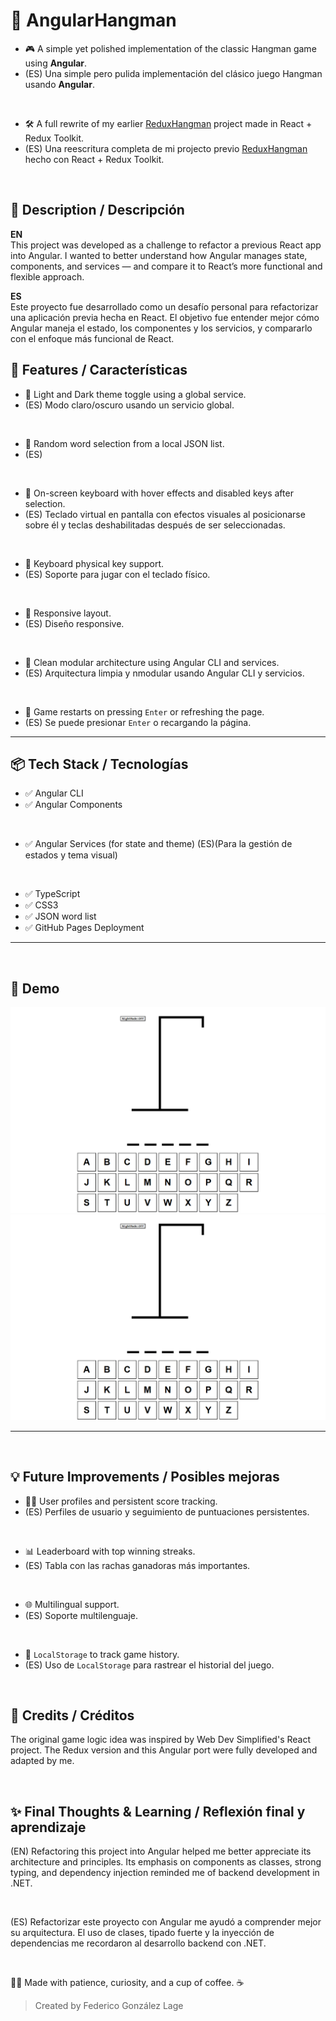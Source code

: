 # 🎯 AngularHangman

* 🎮 A simple yet polished implementation of the classic Hangman game using **Angular**.  
* (ES) Una simple pero pulida implementación del clásico juego Hangman usando **Angular**.

<br>

* 🛠️ A full rewrite of my earlier [ReduxHangman](https://github.com/codenamecoffee/ReduxHangman) project made in React + Redux Toolkit.
* (ES) Una reescritura completa de mi projecto previo [ReduxHangman](https://github.com/codenamecoffee/ReduxHangman) hecho con React + Redux Toolkit.

<br>

## 🧠 Description / Descripción

**EN**  
This project was developed as a challenge to refactor a previous React app into Angular. I wanted to better understand how Angular manages state, components, and services — and compare it to React’s more functional and flexible approach.

**ES**  
Este proyecto fue desarrollado como un desafío personal para refactorizar una aplicación previa hecha en React. El objetivo fue entender mejor cómo Angular maneja el estado, los componentes y los servicios, y compararlo con el enfoque más funcional de React.



## 🧩 Features / Características

- 🎨 Light and Dark theme toggle using a global service.
- (ES) Modo claro/oscuro usando un servicio global.

<br>

- 🧠 Random word selection from a local JSON list.
- (ES) 

<br>

- 🎹 On-screen keyboard with hover effects and disabled keys after selection.
- (ES) Teclado virtual en pantalla con efectos visuales al posicionarse sobre él y teclas deshabilitadas después de ser seleccionadas.

<br>

- 👀 Keyboard physical key support.
- (ES) Soporte para jugar con el teclado físico. 

<br>

- 📱 Responsive layout.
- (ES) Diseño responsive. 

<br>

- 🧩 Clean modular architecture using Angular CLI and services.
- (ES) Arquitectura limpia y nmodular usando Angular CLI y servicios.

<br>

- 🔄 Game restarts on pressing `Enter` or refreshing the page.
- (ES) Se puede presionar `Enter` o recargando la página.

---

## 📦 Tech Stack / Tecnologías

- ✅ Angular CLI
- ✅ Angular Components

<br>

- ✅ Angular Services (for state and theme)
(ES)(Para la gestión de estados y tema visual)

<br>

- ✅ TypeScript
- ✅ CSS3
- ✅ JSON word list
- ✅ GitHub Pages Deployment

---

<br>

## 📸 Demo

![Gameplay](./demo1.gif)
![Dark Mode](./demo2.gif)

---

<br>

## 💡 Future Improvements / Posibles mejoras

* 🧑‍💼 User profiles and persistent score tracking.
* (ES) Perfiles de usuario y seguimiento de puntuaciones persistentes.

<br>

* 📊 Leaderboard with top winning streaks.
* (ES) Tabla con las rachas ganadoras más importantes.

<br>

* 🌐 Multilingual support.
* (ES) Soporte multilenguaje.

<br>

* 💾 `LocalStorage` to track game history.
* (ES) Uso de `LocalStorage` para rastrear el historial del juego.

<br>

## 🙏 Credits / Créditos

The original game logic idea was inspired by Web Dev Simplified's React project.
The Redux version and this Angular port were fully developed and adapted by me.

<br>

## ✨ Final Thoughts & Learning / Reflexión final y aprendizaje

(EN) Refactoring this project into Angular helped me better appreciate its architecture and principles. Its emphasis on components as classes, strong typing, and dependency injection reminded me of backend development in .NET.

<br>

(ES) Refactorizar este proyecto con Angular me ayudó a comprender mejor su arquitectura. El uso de clases, tipado fuerte y la inyección de dependencias me recordaron al desarrollo backend con .NET.

<br>

👨‍💻 Made with patience, curiosity, and a cup of coffee. ☕
> Created by Federico González Lage